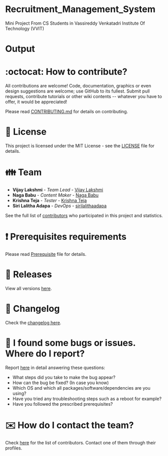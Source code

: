 # Recruitment_Management_System
Mini Project From CS Students in Vassireddy Venkatadri Institute Of Technology (VVIT) 

# Output


# :octocat: How to contribute?

All contributions are welcome! Code, documentation, graphics or even design suggestions are welcome; use GitHub to its fullest. Submit pull requests, contribute tutorials or other wiki contents -- whatever you have to offer, it would be appreciated!

Please read [CONTRIBUTING.md](CONTRIBUTING.md) for details on contributing.

# :scroll: License

This project is licensed under the MIT License - see the [LICENSE](LICENSE) file for details.

# :family: Team

-   **Vijay Lakshmi** - _Team Lead_ - [Vijay Lakshmi](https://github.com/vijaya988)
-   **Naga Babu** - _Content Maker_ - [Naga Babu](https://github.com/Nagababu2001)
-   **Krishna Teja** - _Tester_ - [Krishna Teja](https://github.com/krishna939)
-   **Siri Lalitha Adapa** - _DevOps_ - [sirilalithaadapa](https://github.com/sirilalithaadapa)


See the full list of [contributors](https://github.com/sirilalithaadapa/Recruitment_Management_System/graphs/contributors) who participated in this project and statistics.

# :heavy_exclamation_mark: Prerequisites requirements

Please read [Prerequisite](Prerequisite.md) file for details.

# :bookmark: Releases

View all versions [here](https://github.com/sirilalithaadapa/Recruitment_Management_System/releases).

# :scroll: Changelog

Check the [changelog here](https://github.com/sirilalithaadapa/Recruitment_Management_System/commits/master).

# :memo: I found some bugs or issues. Where do I report?

Report [here](https://github.com/sirilalithaadapa/Recruitment_Management_System/issues/new/choose) in detail answering these questions:

-   What steps did you take to make the bug appear?
-   How can the bug be fixed? (In case you know)
-   Which OS and which all packages/software/dependencies are you using?
-   Have you tried any troubleshooting steps such as a reboot for example?
-   Have you followed the prescribed prerequisites?

# :envelope: How do I contact the team?

Check [here](https://github.com/sirilalithaadapa/Recruitment_Management_System/graphs/contributors) for the list of contributors. Contact one of them through their profiles.
